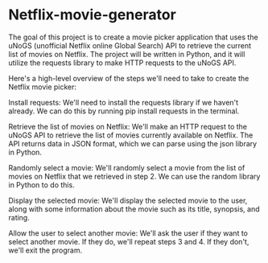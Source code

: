 # Netflix-movie-generator

The goal of this project is to create a movie picker application that uses the uNoGS (unofficial Netflix online Global Search) API to retrieve the current list of movies on Netflix. The project will be written in Python, and it will utilize the requests library to make HTTP requests to the uNoGS API.

Here's a high-level overview of the steps we'll need to take to create the Netflix movie picker:

Install requests: We'll need to install the requests library if we haven't already. We can do this by running pip install requests in the terminal.

Retrieve the list of movies on Netflix: We'll make an HTTP request to the uNoGS API to retrieve the list of movies currently available on Netflix. The API returns data in JSON format, which we can parse using the json library in Python.

Randomly select a movie: We'll randomly select a movie from the list of movies on Netflix that we retrieved in step 2. We can use the random library in Python to do this.

Display the selected movie: We'll display the selected movie to the user, along with some information about the movie such as its title, synopsis, and rating.

Allow the user to select another movie: We'll ask the user if they want to select another movie. If they do, we'll repeat steps 3 and 4. If they don't, we'll exit the program.
